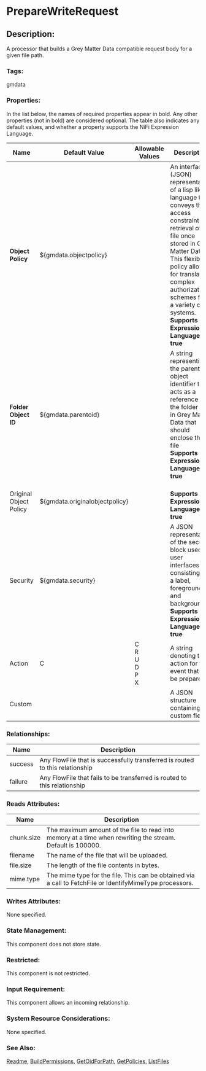 # PrepareWriteRequest

## Description:

A processor that builds a Grey Matter Data compatible request body for a given file path.

### Tags:

gmdata

### Properties:

In the list below, the names of required properties appear in bold. Any other properties (not in bold) are considered optional. The table also indicates any default values, and whether a property supports the NiFi Expression Language.

| Name | Default Value | Allowable Values | Description |
| --- | --- | --- | --- |
| <b>Object Policy</b> | ${gmdata.objectpolicy} | | An interface (JSON) representation of a lisp like language that conveys that access constraints for retrieval of the file once stored in Grey Matter Data. This flexible policy allows for translating complex authorization schemes from a variety of systems.<br /><b>Supports Expression Language: true</b> | 
| <b>Folder Object ID</b> | ${gmdata.parentoid} | | A string representing the parent object identifier that acts as a reference to the folder item in Grey Matter Data that should enclose this file<br /><b>Supports Expression Language: true</b>|
| Original Object Policy | ${gmdata.originalobjectpolicy} | | <br /><b>Supports Expression Language: true</b>|
| Security | ${gmdata.security} | | A JSON representation of the security block used for user interfaces, consisting of a label, foreground, and background.<br /><b>Supports Expression Language: true</b>| 
| Action | C | C<br />R<br />U<br />D<br />P<br />X | A string denoting the action for the event that will be prepared |
| Custom | | | A JSON structure containing custom fields. |

### Relationships: 

| Name | Description |
| --- | --- |
| success | Any FlowFile that is successfully transferred is routed to this relationship |
| failure | Any FlowFile that fails to be transferred is routed to this relationship | 

### Reads Attributes:

| Name | Description |
| --- | --- |
| chunk.size | The maximum amount of the file to read into memory at a time when rewriting the stream. Default is 100000. |
| filename | The name of the file that will be uploaded. |
| file.size | The length of the file contents in bytes. |
| mime.type | The mime type for the file. This can be obtained via a call to FetchFile or IdentifyMimeType processors. |

### Writes Attributes:

None specified.

### State Management:

This component does not store state.

### Restricted:

This component is not restricted.

### Input Requirement:

This component allows an incoming relationship.

### System Resource Considerations:

None specified.

### See Also:

[Readme](./README.md),
[BuildPermissions](./BuildPermissions.md),
[GetOidForPath](./GetOidForPath.md),
[GetPolicies](./GetPolicies.md),
[ListFiles](./ListFiles.md)
